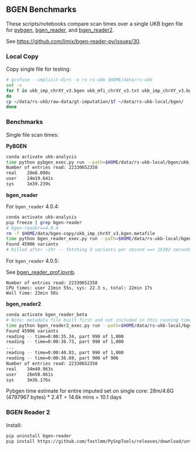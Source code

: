 ## BGEN Benchmarks

These scripts/notebooks compare scan times over a single UKB bgen file for [pybgen](https://github.com/lemieuxl/pybgen), [bgen_reader](), and [bgen_reader2](https://fastlmm.github.io/PySnpTools/branch/bgen2/index.html).

See https://github.com/limix/bgen-reader-py/issues/30.

### Local Copy 

Copy single file for testing:

```bash
# gcsfuse --implicit-dirs -o ro rs-ukb $HOME/data/rs-ukb
set -x
for f in ukb_imp_chrXY_v3.bgen ukb_mfi_chrXY_v3.txt ukb_imp_chrXY_v3.bgen.bgi ukb59384_imp_chrXY_v3_s486331.sample
do
cp ~/data/rs-ukb/raw-data/gt-imputation/$f ~/data/rs-ukb-local/bgen/
done
```

### Benchmarks

Single file scan times:

**PyBGEN**

```bash
conda activate ukb-analysis
time python pybgen_exec.py run --path=$HOME/data/rs-ukb-local/bgen/ukb_imp_chrXY_v3.bgen
Number of entries read: 22330652358
real    28m8.098s
user    24m19.641s
sys     1m39.239s
```

**bgen_reader**

For `bgen_reader` 4.0.4:

```bash
conda activate ukb-analysis
pip freeze | grep bgen-reader
# bgen-reader==4.0.4
rm -f $HOME/data/bgen-copy/ukb_imp_chrXY_v3.bgen.metafile
time python bgen_reader_exec.py run --path=$HOME/data/rs-ukb-local/bgen/ukb_imp_chrXY_v3.bgen
Found 45906 variants
# Killed after ~1hr -- fetching 3 variants per second ==> 15302 seconds > 4 hrs
```

For `bgen_reader` 4.0.5:

See [bgen_reader_prof.ipynb](bgen_reader_prof.ipynb).

```
Number of entries read: 22330652358
CPU times: user 21min 55s, sys: 22.3 s, total: 22min 17s
Wall time: 22min 50s
```

**bgen_reader2**

```bash
conda activate bgen_reader_beta
# Note: metadata file built first and not included in this running time
time python bgen_reader2_exec.py run --path=$HOME/data/rs-ukb-local/bgen/ukb_imp_chrXY_v3.bgen --batch-size=1000
Found 45906 variants
reading -- time=0:00:35.34, part 990 of 1,000
reading -- time=0:00:36.73, part 990 of 1,000
...
reading -- time=0:00:40.83, part 990 of 1,000
reading -- time=0:00:36.69, part 900 of 906
Number of entries read: 22330652358
real    34m40.963s
user    26m50.861s
sys     3m36.176s
```

Pybgen time estimate for entire imputed set on single core: 28m/4.6G (4797967 bytes) * 2.4T = 14.6k mins = 10.1 days

### BGEN Reader 2

Install:

```bash
pip uninstall bgen-reader
pip install https://github.com/fastlmm/PySnpTools/releases/download/untagged2/bgen_reader-4.0.4-cp37-cp37m-manylinux1_x86_64.whl
```